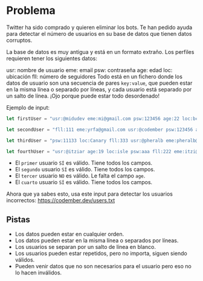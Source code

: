 # Problema

Twitter ha sido comprado y quieren eliminar los bots. Te han pedido ayuda para detectar el número de usuarios en su base de datos que tienen datos corruptos.

La base de datos es muy antigua y está en un formato extraño. Los perfiles requieren tener los siguientes datos:

usr: nombre de usuario
eme: email
psw: contraseña
age: edad
loc: ubicación
fll: número de seguidores
Todo está en un fichero donde los datos de usuario son una secuencia de pares `key:value`, que pueden estar en la misma línea o separado por líneas, y cada usuario está separado por un salto de línea. ¡Ojo porque puede estar todo desordenado!

Ejemplo de input:

```js
let firstUser = "usr:@midudev eme:mi@gmail.com psw:123456 age:22 loc:bcn fll:82";

let secondUser = "fll:111 eme:yrfa@gmail.com usr:@codember psw:123456 age:21 loc:World";

let thirdUser = "psw:11133 loc:Canary fll:333 usr:@pheralb eme:pheralb@gmail.com";

let fourthUser = "usr:@itziar age:19 loc:isle psw:aaa fll:222 eme:itzi@gmail.com";
```

- El `primer` usuario `SÍ` es válido. Tiene todos los campos.
- El `segundo` usuario `SÍ` es válido. Tiene todos los campos.
- El `tercer` usuario `NO` es válido. Le falta el campo `age`.
- El `cuarto` usuario `SÍ` es válido. Tiene todos los campos.

Ahora que ya sabes esto, usa este input para detectar los usuarios incorrectos: https://codember.dev/users.txt

## Pistas

- Los datos pueden estar en cualquier orden.
- Los datos pueden estar en la misma línea o separados por líneas.
- Los usuarios se separan por un salto de línea en blanco.
- Los usuarios pueden estar repetidos, pero no importa, siguen siendo válidos.
- Pueden venir datos que no son necesarios para el usuario pero eso no lo hacen inválidos.
